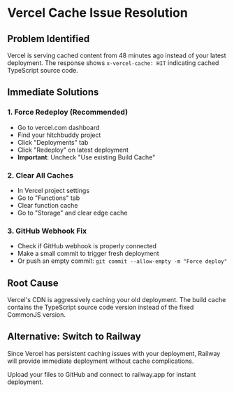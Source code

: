 # Vercel Cache Issue Resolution

## Problem Identified
Vercel is serving cached content from 48 minutes ago instead of your latest deployment. The response shows `x-vercel-cache: HIT` indicating cached TypeScript source code.

## Immediate Solutions

### 1. Force Redeploy (Recommended)
- Go to vercel.com dashboard
- Find your hitchbuddy project  
- Click "Deployments" tab
- Click "Redeploy" on latest deployment
- **Important**: Uncheck "Use existing Build Cache"

### 2. Clear All Caches
- In Vercel project settings
- Go to "Functions" tab
- Clear function cache
- Go to "Storage" and clear edge cache

### 3. GitHub Webhook Fix
- Check if GitHub webhook is properly connected
- Make a small commit to trigger fresh deployment
- Or push an empty commit: `git commit --allow-empty -m "Force deploy"`

## Root Cause
Vercel's CDN is aggressively caching your old deployment. The build cache contains the TypeScript source code version instead of the fixed CommonJS version.

## Alternative: Switch to Railway
Since Vercel has persistent caching issues with your deployment, Railway will provide immediate deployment without cache complications.

Upload your files to GitHub and connect to railway.app for instant deployment.